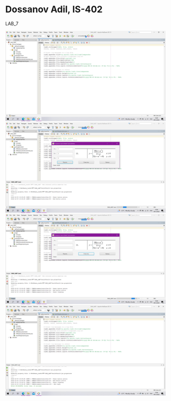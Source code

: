# Dossanov Adil, IS-402
LAB_7

![Screenshot](Screenshot.png)
![Screenshot](Screenshot1.png)
![Screenshot](Screenshot2.png)
![Screenshot](Screenshot3.png)

